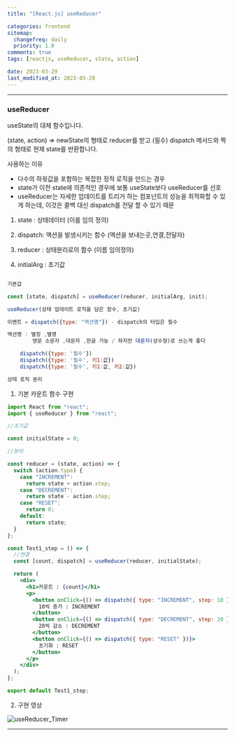 ```yaml
---
title: "[React.js] useReducer"

categories: frontend
sitemap:
  changefreq: daily
  priority: 1.0
comments: true
tags: [reactjs, useReducer, state, action]

date: 2023-03-29
last_modified_at: 2023-03-29
---
```


---

### useReducer

useState의 대체 함수입니다.

(state, action) => newState의 형태로 reducer를 받고 (필수) dispatch 메서드와 짝의 형태로 현재 state를 반환합니다.

사용하는 이유

- 다수의 하윗값을 포함하는 복잡한 정적 로직을 만드는 경우
- state가 이전 state에 의존적인 경우에 보통 useState보다 useReducer를 선호
- useReducer는 자세한 업데이트를 트리거 하는 컴포넌트의 성능을 최적화할 수 있게 하는데, 이것은 콜백 대신 dispatch를 전달 할 수 있기 때문

1. state : 상태데이터 (이를 임의 정의)

2. dispatch: 액션을 발생시키는 함수 (액션을 보내는곳,연결,전달자)

3. reducer : 상태분리로의 함수 (이름 임의정의)

4. initialArg : 초기값

```jsx

기본값

const [state, dispatch] = useReducer(reducer, initialArg, init);

useReducer(상태 업데이트 로직을 담은 함수, 초기값)

이벤트 = dispatch({type: "액션명"}) - dispatch의 타입은 필수

액션명 : 별칭 ,별명
        영문 소문자 ,대문자 ,한글 가능 / 하지만 대문자(상수형)로 쓰는게 좋다

    dispatch({type: '필수'})
    dispatch({type: '필수', 키1:값})
    dispatch({type: '필수', 키1:값, 키2:값})

상태 로직 분리
```

1. 기본 카운트 함수 구현

```jsx
import React from "react";
import { useReducer } from "react";

//초기값

const initialState = 0;

//분리

const reducer = (state, action) => {
  switch (action.type) {
    case "INCREMENT":
      return state + action.step;
    case "DECREMENT":
      return state - action.step;
    case "RESET":
      return 0;
    default:
      return state;
  }
};

const Test1_step = () => {
  //연결
  const [count, dispatch] = useReducer(reducer, initialState);

  return (
    <div>
      <h1>카운트 : {count}</h1>
      <p>
        <button onClick={() => dispatch({ type: "INCREMENT", step: 10 })}>
          10씩 증가 : INCREMENT
        </button>
        <button onClick={() => dispatch({ type: "DECREMENT", step: 20 })}>
          20씩 감소 : DECREMENT
        </button>
        <button onClick={() => dispatch({ type: "RESET" })}>
          초기화 : RESET
        </button>
      </p>
    </div>
  );
};

export default Test1_step;
```

2. 구현 영상

![useReducer_Timer](https://user-images.githubusercontent.com/91298955/228571100-38b1df03-d788-4f8f-9987-63d7f8f8393b.gif)

---
